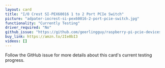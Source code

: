 ```yaml
---
layout: card
title: "I/O Crest SI-PEX60016 1 to 2 Port PCIe Switch"
picture: "adpater-iocrest-si-pex60016-2-port-pcie-switch.jpg"
functionality: "Currently Testing"
driver_required: "No"
github_issue: "https://github.com/geerlingguy/raspberry-pi-pcie-devices/issues/14"
buy_link: https://amzn.to/2Ie0bI3
videos: []
---
```

Follow the GitHub issue for more details about this card's current testing progress.
